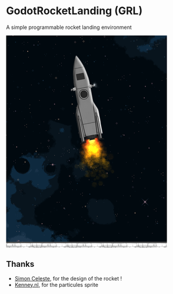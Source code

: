 # GodotRocketLanding (GRL)
A simple programmable rocket landing environment

![](assets/thumbnail.png)

## Thanks
- [Simon Celeste](https://github.com/Celeste-VANDAMME), for the design of the rocket !
- [Kenney.nl](https://www.kenney.nl/), for the particules sprite
